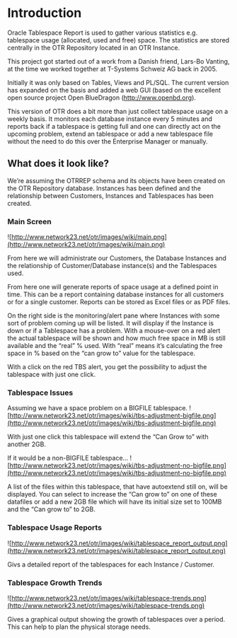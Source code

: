 # Introduction #

Oracle Tablespace Report is used to gather various statistics e.g. tablespace usage (allocated, used and free) space. The statistics are stored centrally in the OTR Repository located in an OTR Instance.

This project got started out of a work from a Danish friend, Lars-Bo Vanting, at the time we worked together at T-Systems Schweiz AG back in 2005.

Initially it was only based on Tables, Views and PL/SQL. The current version has expanded on the basis and added a web GUI (based on the excellent open source project Open BlueDragon (http://www.openbd.org).

This version of OTR does a bit more than just collect tablespace usage on a weekly basis. It monitors each database instance every 5 minutes and reports back if a tablespace is getting full and one can directly act on the upcoming problem, extend an tablespace or add a new tablespace file without the need to do this over the Enterprise Manager or manually.

## What does it look like? ##

We’re assuming the OTRREP schema and its objects have been created on the OTR Repository database. Instances has been defined and the relationship between Customers, Instances and Tablespaces has been created.

### Main Screen ###
![http://www.network23.net/otr/images/wiki/main.png](http://www.network23.net/otr/images/wiki/main.png)

From here we will administrate our Customers, the Database Instances and the relationship of Customer/Database instance(s) and the Tablespaces used.

From here one will generate reports of space usage at a defined point in time. This can be a report containing database instances for all customers or for a single customer. Reports can be stored as Excel files or as PDF files.

On the right side is the monitoring/alert pane where Instances with some sort of problem coming up will be listed. It will display if the Instance is down or if a Tablespace has a problem. With a mouse-over on a red alert the actual tablespace will be shown and how much free space in MB is still available and the “real” % used. With “real” means it’s calculating the free space in % based on the “can grow to” value for the tablespace.

With a click on the red TBS alert, you get the possibility to adjust the tablespace with just one click.

### Tablespace Issues ###

Assuming we have a space problem on a BIGFILE tablespace.
![http://www.network23.net/otr/images/wiki/tbs-adjustment-bigfile.png](http://www.network23.net/otr/images/wiki/tbs-adjustment-bigfile.png)

With just one click this tablespace will extend the “Can Grow to” with another 2GB.

If it would be a non-BIGFILE tablespace…
![http://www.network23.net/otr/images/wiki/tbs-adjustment-no-bigfile.png](http://www.network23.net/otr/images/wiki/tbs-adjustment-no-bigfile.png)

A list of the files within this tablespace, that have autoextend still on, will be displayed. You can select to increase the “Can grow to” on one of these datafiles or add a new 2GB file which will have its initial size set to 100MB and the “Can grow to” to 2GB.

### Tablespace Usage Reports ###
![http://www.network23.net/otr/images/wiki/tablespace_report_output.png](http://www.network23.net/otr/images/wiki/tablespace_report_output.png)

Givs a detailed report of the tablespaces for each Instance / Customer.

### Tablespace Growth Trends ###
![http://www.network23.net/otr/images/wiki/tablespace-trends.png](http://www.network23.net/otr/images/wiki/tablespace-trends.png)

Gives a graphical output showing the growth of tablespaces over a period. This can help to plan the physical storage needs.